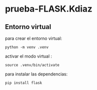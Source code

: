 # prueba-FLASK.Kdiaz

## Entorno virtual

para crear  el entorno virtual:
```
python -m venv .venv
```

activar el modo virtual :
```
source .venv/bin/activate
```

para instalar las dependencias:
```
pip install flask
```
